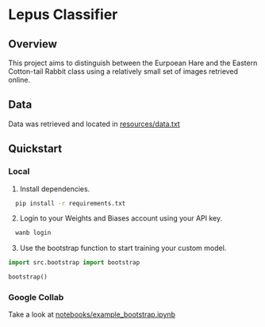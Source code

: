 # Lepus Classifier

## Overview

This project aims to distinguish between the Eurpoean Hare and the Eastern Cotton-tail Rabbit class
using a relatively small set of images retrieved online.

## Data

Data was retrieved and located in [resources/data.txt](resources/data.txt)

## Quickstart


### Local

1. Install dependencies.
```bash
  pip install -r requirements.txt
```

2. Login to your Weights and Biases account using your API key.
```bash
  wanb login
```

3. Use the bootstrap function to start training your custom model. 
```python
import src.bootstrap import bootstrap

bootstrap()
```

### Google Collab

Take a look at [notebooks/example_bootstrap.ipynb](notebooks/example_bootstrap.ipynb)
